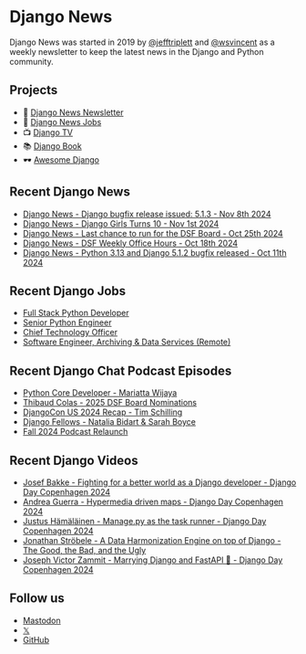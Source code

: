 # Django News

Django News was started in 2019 by [@jefftriplett](https://github.com/jefftriplett) and [@wsvincent](https://github.com/wsvincent) as a weekly newsletter to keep the latest news in the Django and Python community.

## Projects

- :newspaper: [Django News Newsletter](https://django-news.com)
- :briefcase: [Django News Jobs](https://jobs.django-news.com)
- :tv: [Django TV](https://djangotv.com)
- :books: [Django Book](https://djangobook.com)
- :dark_sunglasses: [Awesome Django](https://awesomedjango.org)

## Recent Django News

<!--START_SECTION:news-->
- [Django News - Django bugfix release issued: 5.1.3 - Nov 8th 2024](https://django-news.com/issues/258)
- [Django News - Django Girls Turns 10 - Nov 1st 2024](https://django-news.com/issues/257)
- [Django News - Last chance to run for the DSF Board - Oct 25th 2024](https://django-news.com/issues/256)
- [Django News - DSF Weekly Office Hours - Oct 18th 2024](https://django-news.com/issues/255)
- [Django News - Python 3.13 and Django 5.1.2 bugfix released - Oct 11th 2024](https://django-news.com/issues/254)
<!--END_SECTION:news-->

## Recent Django Jobs

<!--START_SECTION:jobs-->
- [Full Stack Python Developer](https://jobs.django-news.com/351/full-stack-python-developer-teralumen-solutions-pvt-ltd/)
- [Senior Python Engineer](https://jobs.django-news.com/348/senior-python-engineer-kazang-a-company-part-of-the-lesaka-technologies-group/)
- [Chief Technology Officer](https://jobs.django-news.com/346/chief-technology-officer-torchbox/)
- [Software Engineer, Archiving & Data Services (Remote)](https://jobs.django-news.com/344/software-engineer-archiving-data-services-remote-internet-archive/)
<!--END_SECTION:jobs-->

## Recent Django Chat Podcast Episodes

<!--START_SECTION:episodes-->
- [Python Core Developer - Mariatta Wijaya](https://djangochat.com)
- [Thibaud Colas - 2025 DSF Board Nominations](https://djangochat.com)
- [DjangoCon US 2024 Recap - Tim Schilling](https://djangochat.com)
- [Django Fellows - Natalia Bidart & Sarah Boyce](https://djangochat.com)
- [Fall 2024 Podcast Relaunch](https://djangochat.com)
<!--END_SECTION:episodes-->

## Recent Django Videos

<!--START_SECTION:videos-->
- [Josef Bakke - Fighting for a better world as a Django developer - Django Day Copenhagen 2024](http://djangotv.com/videos/django-day-copenhagen/2024/josef-bakke-fighting-for-a-better-world-as-a-django-developer-django-day-copenhagen-2024/)
- [Andrea Guerra - Hypermedia driven maps - Django Day Copenhagen 2024](http://djangotv.com/videos/django-day-copenhagen/2024/andrea-guerra-hypermedia-driven-maps-django-day-copenhagen-2024/)
- [Justus Hämäläinen - Manage.py as the task runner - Django Day Copenhagen 2024](http://djangotv.com/videos/django-day-copenhagen/2024/justus-hamalainen-managepy-as-the-task-runner-django-day-copenhagen-2024/)
- [Jonathan Ströbele - A Data Harmonization Engine on top of Django - The Good, the Bad, and the Ugly](http://djangotv.com/videos/django-day-copenhagen/2024/jonathan-strobele-a-data-harmonization-engine-on-top-of-django-the-good-the-bad-and-the-ugly/)
- [Joseph Victor Zammit - Marrying Django and FastAPI 💍 - Django Day Copenhagen 2024](http://djangotv.com/videos/django-day-copenhagen/2024/joseph-victor-zammit-marrying-django-and-fastapi-django-day-copenhagen-2024/)
<!--END_SECTION:videos-->

## Follow us

- [Mastodon](https://mastodon.social/@djangonews)
- [𝕏](https://x.com/djangonewsbot)
- [GitHub](https://github.com/django-news)
